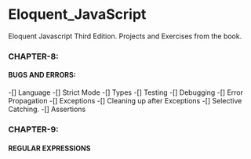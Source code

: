 # Eloquent_JavaScript
Eloquent Javascript Third Edition. Projects and Exercises from the book.

### CHAPTER-8:
 ####  BUGS AND ERRORS:
 -[] Language
 -[] Strict Mode
 -[] Types
 -[] Testing
 -[] Debugging
 -[] Error Propagation
 -[] Exceptions
 -[] Cleaning up after Exceptions
 -[] Selective Catching.
 -[] Assertions


 ### CHAPTER-9:
 #### REGULAR EXPRESSIONS